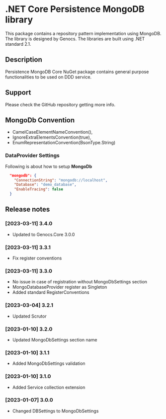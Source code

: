 # .NET Core Persistence MongoDB library

This package contains a repository pattern implementation using MongoDB. The library is designed by Genocs.
The libraries are built using .NET standard 2.1.


## Description

Persistence MongoDB Core NuGet package contains general purpose functionalities to be used on DDD service.


## Support

Please check the GitHub repository getting more info.

## MongoDb Convention

- CamelCaseElementNameConvention(),
- IgnoreExtraElementsConvention(true),
- EnumRepresentationConvention(BsonType.String)

### DataProvider Settings
Following is about how to setup **MongoDb**

``` json
  "mongodb": {
    "ConnectionString": "mongodb://localhost",
    "Database": "demo_database",
    "EnableTracing": false
  }
```

## Release notes

### [2023-03-11] 3.4.0
- Updated to Genocs.Core 3.0.0

### [2023-03-11] 3.3.1
- Fix register conventions

### [2023-03-11] 3.3.0
- No issue in case of registration without MongoDbSettings section
- MongoDatabaseProvider register as Singleton
- Added standard RegisterConventions

### [2023-03-04] 3.2.1
- Updated Scrutor

### [2023-01-10] 3.2.0
- Updated MongoDbSettings section name

### [2023-01-10] 3.1.1
- Added MongoDbSettings validation

### [2023-01-10] 3.1.0
- Added Service collection extension

### [2023-01-07] 3.0.0
- Changed DBSettings to MongoDbSettings